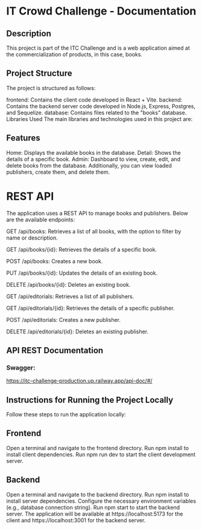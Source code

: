 # IT Crowd Challenge - Documentation

## Description
This project is part of the ITC Challenge and is a web application aimed at the commercialization of products, in this case, books.

## Project Structure
The project is structured as follows:

frontend: Contains the client code developed in React + Vite.
backend: Contains the backend server code developed in Node.js, Express, Postgres, and Sequelize.
database: Contains files related to the "books" database.
Libraries Used
The main libraries and technologies used in this project are:

## Features
Home: Displays the available books in the database.
Detail: Shows the details of a specific book.
Admin: Dashboard to view, create, edit, and delete books from the database. Additionally, you can view loaded publishers, create them, and delete them.

# REST API
The application uses a REST API to manage books and publishers. Below are the available endpoints:

GET /api/books: Retrieves a list of all books, with the option to filter by name or description.

GET /api/books/{id}: Retrieves the details of a specific book.

POST /api/books: Creates a new book.

PUT /api/books/{id}: Updates the details of an existing book.

DELETE /api/books/{id}: Deletes an existing book.

GET /api/editorials: Retrieves a list of all publishers.

GET /api/editorials/{id}: Retrieves the details of a specific publisher.

POST /api/editorials: Creates a new publisher.

DELETE /api/editorials/{id}: Deletes an existing publisher.

## API REST Documentation
### Swagger: 
https://itc-challenge-production.up.railway.app/api-doc/#/

## Instructions for Running the Project Locally
Follow these steps to run the application locally:

## Frontend
Open a terminal and navigate to the frontend directory.
Run npm install to install client dependencies.
Run npm run dev to start the client development server.
## Backend
Open a terminal and navigate to the backend directory.
Run npm install to install server dependencies.
Configure the necessary environment variables (e.g., database connection string).
Run npm start to start the backend server.
The application will be available at https://localhost:5173 for the client and https://localhost:3001 for the backend server.

